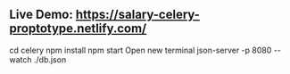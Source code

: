 ## Live Demo: https://salary-celery-proptotype.netlify.com/

cd celery
npm install
npm start
Open new terminal
json-server -p 8080 --watch ./db.json
